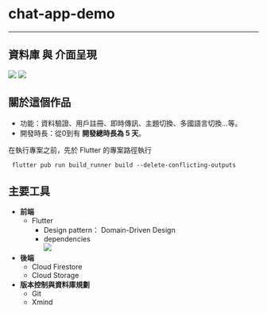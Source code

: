 # chat-app-demo
---
## 資料庫 與 介面呈現
![](https://i.imgur.com/1Zdhbqf.png)
![](https://i.imgur.com/k1Oj3hb.png)

## 關於這個作品
- 功能：資料驗證、用戶註冊、即時傳訊、主題切換、多國語言切換...等。
- 開發時長：從0到有 **開發總時長為 5 天**。

在執行專案之前，先於 Flutter 的專案路徑執行

`
flutter pub run build_runner build --delete-conflicting-outputs`

## 主要工具
- **前端**
    - Flutter
        - Design pattern： Domain-Driven Design
        - dependencies  
        ![](https://i.imgur.com/t7fxTdM.png)
- **後端**
    - Cloud Firestore
    - Cloud Storage
- **版本控制與資料庫規劃**
    - Git
    - Xmind





